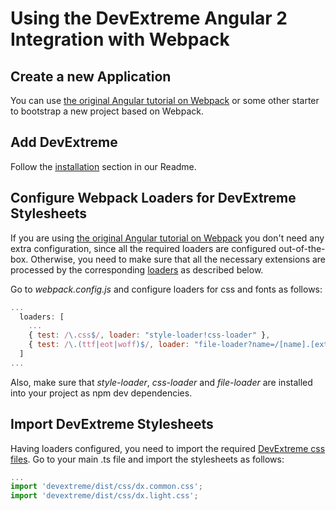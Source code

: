 # Using the DevExtreme Angular 2 Integration with Webpack

## Create a new Application ##

You can use [the original Angular tutorial on Webpack](https://angular.io/docs/ts/latest/guide/webpack.html) or some other starter to bootstrap a new project based on Webpack.

## Add DevExtreme ##

Follow the [installation](https://github.com/DevExpress/devextreme-angular#installation) section in our Readme.

## <a name="configuration"></a>Configure Webpack Loaders for DevExtreme Stylesheets ##

If you are using [the original Angular tutorial on Webpack](https://angular.io/docs/ts/latest/guide/webpack.html) 
you don't need any extra configuration, since all the required loaders are configured out-of-the-box. 
Otherwise, you need to make sure that all the necessary extensions are processed by the corresponding 
[loaders](https://webpack.github.io/docs/loaders.html) as described below.

Go to *webpack.config.js* and configure loaders for css and fonts as follows:

```js
...
  loaders: [
    ...
    { test: /\.css$/, loader: "style-loader!css-loader" },
    { test: /\.(ttf|eot|woff)$/, loader: "file-loader?name=/[name].[ext]" }
  ]
...
```

Also, make sure that *style-loader*, *css-loader* and *file-loader* are installed into your project as npm dev dependencies.

## Import DevExtreme Stylesheets ##

Having loaders configured, you need to import the required [DevExtreme css files](https://js.devexpress.com/Documentation/Guide/Themes/Predefined_Themes/). 
Go to your main .ts file and import the stylesheets as follows:

```js
...
import 'devextreme/dist/css/dx.common.css';
import 'devextreme/dist/css/dx.light.css';
```
